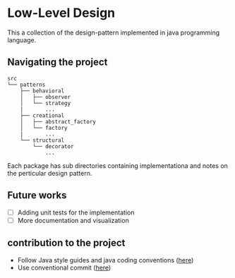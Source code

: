 # Low-Level Design

This a collection of the design-pattern implemented in java programming language.

## Navigating the project

```{zsh}
src
└── patterns
    ├── behavioral
    │   ├── observer
    │   └── strategy
    |       ...
    ├── creational
    │   ├── abstract_factory
    │   └── factory
    |       ...
    └── structural
        └── decorator
            ...
```

Each package has sub directories containing implementationa and notes on the perticular design pattern.

## Future works

* [ ] Adding unit tests for the implementation
* [ ] More documentation and visualization

## contribution to the project

* Follow Java style guides and java coding conventions ([here](https://google.github.io/styleguide/javaguide.html))
* Use conventional commit ([here](https://www.conventionalcommits.org/en/v1.0.0/))
